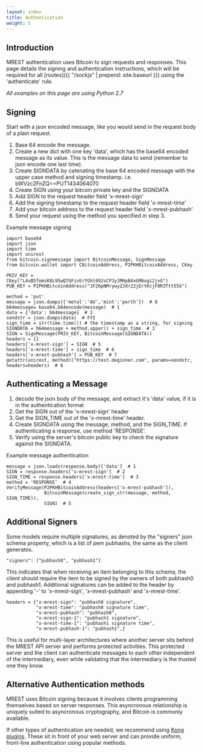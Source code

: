 ```yaml
---
layout: index
title: Authentication
weight: 5
---
```


## Introduction
MREST authentication uses Bitcoin to sign requests and responses. This page details the signing and authentication instructions, which will be required for all [routes]({{ "/sockjs" | prepend: site.baseurl }}) using the 'authenticate' rule.

*All examples on this page are using Python 2.7*

## Signing
Start with a json encoded message, like you would send in the request body of a plain request.

1. Base 64 encode the message.
2. Create a new dict with one key 'data', which has the base64 encoded message as its value. This is the message data to send (remember to json encode one last time).
3. Create SIGNDATA by catenating the base 64 encoded message with the upper case method and signing timestamp. i.e. bWVzc2FnZQ==PUT1434064070
4. Create SIGN using your bitcoin private key and the SIGNDATA
5. Add SIGN to the request header field 'x-mrest-sign'
6. Add the signing timestamp to the request header field 'x-mrest-time'
7. Add your bitcoin address to the request header field 'x-mrest-pubhash'
8. Send your request using the method you specified in step 3.

Example message signing

```
import base64
import json
import time
import unirest
from bitcoin.signmessage import BitcoinMessage, SignMessage
from bitcoin.wallet import CBitcoinAddress, P2PKHBitcoinAddress, CKey

PRIV_KEY = CKey("L4vB5fomsK8L95wQ7GFzvErYGht49JsCPJyJMHpB4xGM6xgi2jvG")
PUB_KEY = P2PKHBitcoinAddress("1F26pNMrywyZJdr22jErtKcjF8R3Ttt55G")

method = 'put'
message = json.dumps({'metal':'AU','mint':'perth'})  # 0
b64message= base64.b64encode(message)  # 1
data = {'data': b64message}  # 2
sendstr = json.dumps(data)  # FYI
sign_time = str(time.time()) # the timestamp as a string, for signing
SIGNDATA = b64message + method.upper() + sign_time  # 3
SIGN = SignMessage(PRIV_KEY, BitcoinMessage(SIGNDATA))
headers = {}
headers['x-mrest-sign'] = SIGN  # 5
headers['x-mrest-time'] = sign_time  # 6
headers['x-mrest-pubhash'] = PUB_KEY  # 7
getattr(unirest, method)("https://test.deginner.com", params=sendstr, headers=headers)  # 8
```

## Authenticating a Message

1. decode the json body of the message, and extract it's 'data' value, if it is in the authentication format
2. Get the SIGN out of the 'x-mrest-sign' header
3. Get the SIGN_TIME out of the 'x-mrest-time' header.
4. Create SIGNDATA using the message, method, and the SIGN_TIME. If authenticating a response, use method 'RESPONSE'.
5. Verify using the server's bitcoin public key to check the signature against the SIGNDATA.

Example message authentication
```
message = json.loads(response.body)['data']  # 1
SIGN = response.headers['x-mrest-sign']  # 2
SIGN_TIME = response.headers['x-mrest-time']  # 3
method = 'RESPONSE'  # 4
VerifyMessage(P2PKHBitcoinAddress(headers['x-mrest-pubhash']),
              BitcoinMessage(create_sign_str(message, method, SIGN_TIME)),
              SIGN)  # 5
```

## Additional Signers
Some models require multiple signatures, as denoted by the "signers" json schema property, which is a list of pem pubhashs, the same as the client generates.

`"signers": ["pubhash0", "pubhash1"]`

This indicates that when receiving an item belonging to this schema, the client should require the item to be signed by the owners of both pubhash0 and pubhash1. Additional signatures can be added to the header by appending '-<x>' to 'x-mrest-sign', 'x-mrest-pubhash' and 'x-mrest-time'.

```
headers = {"x-mrest-sign": "pubhash0 signature",
           "x-mrest-time": "pubhash0 signature time",
           "x-mrest-pubhash": "pubhash0",
           "x-mrest-sign-1": "pubhash1 signature",
           "x-mrest-time-1": "pubhash1 signature time",
           "x-mrest-pubhash-1": "pubhash1",}
```

This is useful for multi-layer architectures where another server sits behind the MREST API server and performs protected activities. This protected server and the client can authenticate messages to each other independent of the intermediary, even while validating that the intermediary is the trusted one they know.

## Alternative Authentication methods
MREST uses Bitcoin signing because it involves clients programming themselves based on server responses. This asyncronous relationship is uniquely suited to asyncronous cryptography, and Bitcoin is commonly available.

If other types of authentication are needed, we recommend using [Kong plugins](http://getkong.org/plugins/). These sit in front of your web server and can provide uniform, front-line authentication using popular methods.
